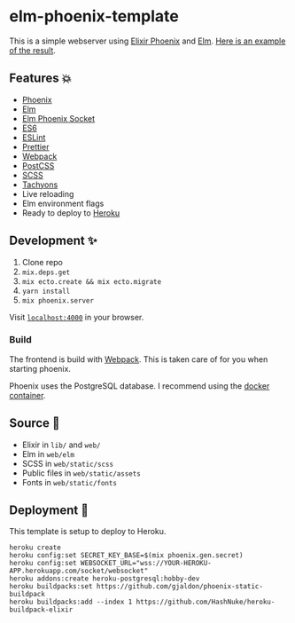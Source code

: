 # elm-phoenix-template

This is a simple webserver using [Elixir Phoenix](http://www.phoenixframework.org/) and [Elm](http://elm-lang.org). [Here is an example of the result](https://elm-phoenix-template.herokuapp.com/).

## Features 💥

- [Phoenix](http://www.phoenixframework.org/)
- [Elm](http://elm-lang.org/)
- [Elm Phoenix Socket](https://github.com/fbonetti/elm-phoenix-socket)
- [ES6](https://github.com/lukehoban/es6features)
- [ESLint](http://eslint.org/)
- [Prettier](https://github.com/prettier/prettier)
- [Webpack](https://webpack.github.io/)
- [PostCSS](https://github.com/postcss/postcss)
- [SCSS](http://sass-lang.com/)
- [Tachyons](http://tachyons.io/)
- Live reloading
- Elm environment flags
- Ready to deploy to [Heroku](https://dashboard.heroku.com/)

## Development ✨

1. Clone repo
1. `mix.deps.get`
1. `mix ecto.create && mix ecto.migrate`
1. `yarn install`
1. `mix phoenix.server`

Visit [`localhost:4000`](http://localhost:4000) in your browser.

### Build

The frontend is build with [Webpack](https://webpack.js.org/). This is taken care of for you when starting phoenix.

Phoenix uses the PostgreSQL database. I recommend using the [docker container](https://hub.docker.com/_/postgres/).

## Source 👼

- Elixir in `lib/` and `web/`
- Elm in `web/elm`
- SCSS in `web/static/scss`
- Public files in `web/static/assets`
- Fonts in `web/static/fonts`

## Deployment 🚀

This template is setup to deploy to Heroku.

```
heroku create
heroku config:set SECRET_KEY_BASE=$(mix phoenix.gen.secret)
heroku config:set WEBSOCKET_URL="wss://YOUR-HEROKU-APP.herokuapp.com/socket/websocket"
heroku addons:create heroku-postgresql:hobby-dev
heroku buildpacks:set https://github.com/gjaldon/phoenix-static-buildpack
heroku buildpacks:add --index 1 https://github.com/HashNuke/heroku-buildpack-elixir

```
